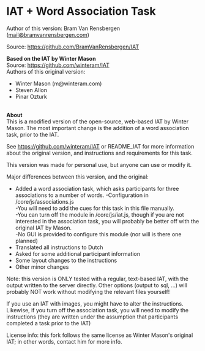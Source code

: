 IAT + Word Association Task
=========================

Author of this version: Bram Van Rensbergen (mail@bramvanrensbergen.com) 

Source: https://github.com/BramVanRensbergen/IAT


<b>Based on the IAT by Winter Mason</b><br>
Source: https://github.com/winteram/IAT<br>
Authors of this original version:
<ul><li>Winter Mason (m@winteram.com)</li>
<li>Steven Allon</li> 
<li>Pinar Ozturk</li>
</ul>
<br>
<b>About</b><br>
This is a modified version of the open-source, web-based IAT by Winter Mason. The most important change is the addition of a word association task, prior to the IAT.

See https://github.com/winteram/IAT or README_IAT for more information about the original version, and instructions and requirements for this task.

This version was made for personal use, but anyone can use or modify it.

Major differences between this version, and the original:
* Added a word association task, which asks participants for three associations to a number of words. 
   -Configuration in /core/js/associations.js<br>
   -You will need to add the cues for this task in this file manually.<br>
   -You can turn off the module in /core/js/iat.js, though if you are not interested in the association task, you will probably be better off with the original IAT by Mason.<br>
   -No GUI is provided to configure this module (nor will is there one planned)<br>
* Translated all instructions to Dutch
* Asked for some additional participant information
* Some layout changes to the instructions
* Other minor changes

Note: this version is ONLY tested with a regular, text-based IAT, with the output written to the server directly. 
Other options (output to sql, ...) will probably NOT work without modifying the relevant files yourself!
        
If you use an IAT with images, you might have to alter the instructions. 
Likewise, if you turn off the association task, you will need to modify the instructions (they are written under the assumption that participants completed a task prior to the IAT)

License info: this fork follows the same license as Winter Mason's original IAT; in other words, contact him for more info.